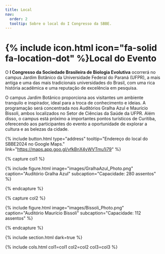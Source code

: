 ```yaml
---
title: Local
nav:
  order: 2
  tooltip: Sobre o local do I Congresso da SBBE.
---
```


# {% include icon.html icon="fa-solid fa-location-dot" %}Local do Evento

O **I Congresso da Sociedade Brasileira de Biologia Evolutiva** ocorrerá no campus Jardim Botânico da Universidade Federal do Paraná (UFPR), a mais antiga e uma das mais tradicionais universidades do Brasil, com uma rica história acadêmica e uma reputação de excelência em pesquisa.

O campus Jardim Botânico proporciona aos visitantes um ambiente tranquilo e inspirador, ideal para a troca de conhecimento e ideias. A programação será concentrada nos Auditórios Gralha Azul e Maurício Bissoli, ambos localizados no Setor de Ciências da Saúde da UFPR. Além disso, o campus está próximo a importantes pontos turísticos de Curitiba, oferecendo aos participantes do evento a oportunidade de explorar a cultura e as belezas da cidade.   

{%
  include button.html
  type="address"
  tooltip="Endereço do local do SBBE2024 no Google Maps."
  link="https://maps.app.goo.gl/vfkBnX4yWVTmu1i79"
%}

{% capture col1 %}

{%
  include figure.html
  image="images/GralhaAzul_Photo.png"
  caption="Auditório Gralha Azul"
  subcaption="Capacidade: 280 assentos"
%}

{% endcapture %}

{% capture col2 %}

{%
  include figure.html
  image="images/Bissoli_Photo.png"
  caption="Auditório Maurício Bissoli"
  subcaption="Capacidade: 112 assentos"
%}

{% endcapture %}

{% include section.html dark=true %}

{% include cols.html col1=col1 col2=col2 col3=col3 %}
